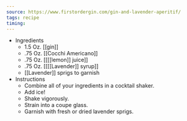 ```yaml
---
source: https://www.firstordergin.com/gin-and-lavender-aperitif/
tags: recipe
timing: 
---
```


- Ingredients
	- 1.5 Oz. [[gin]]
	- .75 Oz. [[Cocchi Americano]]
	- .75 Oz. [[[[lemon]] juice]]
	- .75 Oz. [[[[Lavender]] syrup]]
	- [[Lavender]] sprigs to garnish
- Instructions
	- Combine all of your ingredients in a cocktail shaker.
	- Add ice!
	- Shake vigorously.
	- Strain into a coupe glass.
	- Garnish with fresh or dried lavender sprigs.
